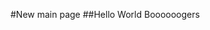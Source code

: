 <script src="https://cdn.jsdelivr.net/npm/showdown@1.9.0/dist/showdown.min.js"></script>

  

#New main page 
##Hello World Boooooogers
